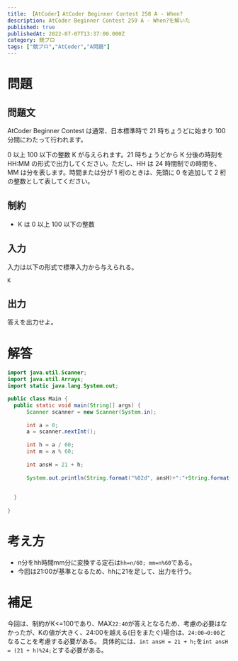 ```yaml
---
title: 【AtCoder】AtCoder Beginner Contest 258 A - When?
description: AtCoder Beginner Contest 259 A - When?を解いた
published: true
publishedAt: 2022-07-07T13:37:00.000Z
category: 競プロ
tags: ["競プロ","AtCoder","A問題"]
---
```


# 問題
## 問題文
AtCoder Beginner Contest は通常、日本標準時で 21 時ちょうどに始まり 100 分間にわたって行われます。

0 以上 100 以下の整数 K が与えられます。21 時ちょうどから K 分後の時刻を HH:MM の形式で出力してください。ただし、HH は 24 時間制での時間を、MM は分を表します。時間または分が 1 桁のときは、先頭に 0 を追加して 2 桁の整数として表してください。

## 制約
- K は 0 以上 100 以下の整数

## 入力
入力は以下の形式で標準入力から与えられる。

```
K
```

## 出力
答えを出力せよ。
# 解答

```java
import java.util.Scanner;
import java.util.Arrays;
import static java.lang.System.out;

public class Main {
  public static void main(String[] args) {
      Scanner scanner = new Scanner(System.in);
      
      int a = 0;
      a = scanner.nextInt();
      
      int h = a / 60;
      int m = a % 60;
      
      int ansH = 21 + h;
      
      System.out.println(String.format("%02d", ansH)+":"+String.format("%02d", m));
      
      
  }
      
}

```

# 考え方
- n分をhh時間mm分に変換する定石は`hh=n/60; mm=n%60`である。
- 今回は21:00が基準となるため、hhに21を足して、出力を行う。

# 補足
今回は、制約がK<=100であり、MAX`22:40`が答えとなるため、考慮の必要はなかったが、Kの値が大きく、24:00を越える(日をまたぐ)場合は、`24:00→0:00`となることを考慮する必要がある。
具体的には、`int ansH = 21 + h;`を`int ansH = (21 + h)%24;`とする必要がある。
